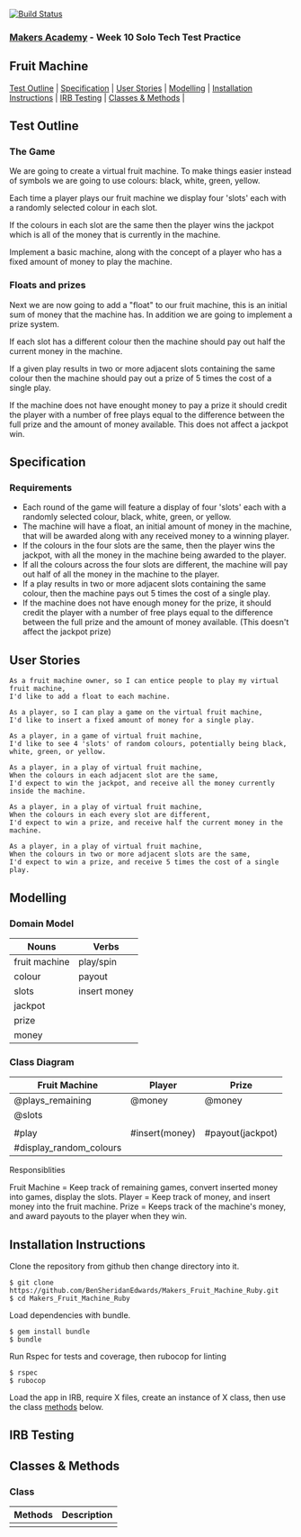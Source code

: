 [![Build Status](https://travis-ci.org/BenSheridanEdwards/Makers_Fruit_Machine_Ruby.svg?branch=master)](https://travis-ci.org/BenSheridanEdwards/Makers_Fruit_Machine_Ruby)

### [Makers Academy](http://www.makersacademy.com) - Week 10 Solo Tech Test Practice
Fruit Machine
-

[Test Outline](#Outline) | [Specification](#Specification) | [User Stories](#Story) | [Modelling](#Modelling) | [Installation Instructions](#Installation) | [IRB Testing](#IRB_Testing) | [Classes & Methods](#Methods) |


## <a name="Outline">Test Outline</a>

### The Game

We are going to create a virtual fruit machine. To make things easier instead of symbols we are going to use colours: black, white, green, yellow.

Each time a player plays our fruit machine we display four 'slots' each with a randomly selected colour in each slot.

If the colours in each slot are the same then the player wins the jackpot which is all of the money that is currently in the machine.

Implement a basic machine, along with the concept of a player who has a fixed amount of money to play the machine.

### Floats and prizes

Next we are now going to add a "float" to our fruit machine, this is an initial sum of money that the machine has. In addition we are going to implement a prize system.

If each slot has a different colour then the machine should pay out half the current money in the machine.

If a given play results in two or more adjacent slots containing the same colour then the machine should pay out a prize of 5 times the cost of a single play.

If the machine does not have enought money to pay a prize it should credit the player with a number of free plays equal to the difference between the full prize and the amount of money available. This does not affect a jackpot win.

## <a name="Specification">Specification</a>

### Requirements

* Each round of the game will feature a display of four 'slots' each with a randomly selected colour, black, white, green, or yellow.
* The machine will have a float, an initial amount of money in the machine, that will be awarded along with any received money to a winning player.
* If the colours in the four slots are the same, then the player wins the jackpot, with all the money in the machine being awarded to the player.
* If all the colours across the four slots are different, the machine will pay out half of all the money in the machine to the player.
* If a play results in two or more adjacent slots containing the same colour, then the machine pays out 5 times the cost of a single play.
* If the machine does not have enough money for the prize, it should credit the player with a number of free plays equal to the difference between the full prize and the amount of money available. (This doesn't affect the jackpot prize)

## <a name="Story">User Stories</a>

```
As a fruit machine owner, so I can entice people to play my virtual fruit machine,
I'd like to add a float to each machine.

As a player, so I can play a game on the virtual fruit machine, 
I'd like to insert a fixed amount of money for a single play.

As a player, in a game of virtual fruit machine,
I'd like to see 4 'slots' of random colours, potentially being black, white, green, or yellow.

As a player, in a play of virtual fruit machine, 
When the colours in each adjacent slot are the same,
I'd expect to win the jackpot, and receive all the money currently inside the machine.

As a player, in a play of virtual fruit machine, 
When the colours in each every slot are different,
I'd expect to win a prize, and receive half the current money in the machine.

As a player, in a play of virtual fruit machine, 
When the colours in two or more adjacent slots are the same,
I'd expect to win a prize, and receive 5 times the cost of a single play.
```

## <a name="Modelling">Modelling</a>

### Domain Model

| Nouns | Verbs |
| --- | --- |
| fruit machine | play/spin | 
| colour | payout | 
| slots | insert money |
| jackpot |
| prize | 
| money | 

### Class Diagram

|   Fruit Machine   |     Player     |      Prize      | 
| ----------------- | ---------------| --------------- |
|  @plays_remaining |     @money     |     @money      |
|      @slots       |                |                 |
|                   |                |                 |
|      #play        | #insert(money) | #payout(jackpot)|
|#display_random_colours | |

Responsiblities

Fruit Machine = Keep track of remaining games, convert inserted money into games, display the slots.
Player = Keep track of money, and insert money into the fruit machine.
Prize = Keeps track of the machine's money, and award payouts to the player when they win. 

## <a name="Installation">Installation Instructions</a>

Clone the repository from github then change directory into it.
```
$ git clone https://github.com/BenSheridanEdwards/Makers_Fruit_Machine_Ruby.git
$ cd Makers_Fruit_Machine_Ruby
```

Load dependencies with bundle.
```
$ gem install bundle
$ bundle
```

Run Rspec for tests and coverage, then rubocop for linting
```
$ rspec
$ rubocop
```

Load the app in IRB, require X files, create an instance of X class, then use the class [methods](#Methods) below.

## <a name="IRB_Testing">IRB Testing</a>


## <a name="Methods">Classes & Methods</a>

### Class

| Methods | Description |
| --- | --- |
| | | 
